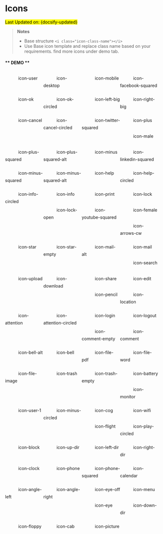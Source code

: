 # Icons
<mark>Last Updated on: {docsify-updated}</mark>

> **Notes**
> * Base structure `<i class="icon-class-name"></i>`
> * Use Base icon template and replace class name based on your requirements. find more icons under demo tab.

<style> 
	@font-face {
	  font-family: 'fontello';
	  src: url('fontello/font/fontello.eot?81411578');
	  src: url('fontello/font/fontello.eot?81411578#iefix') format('embedded-opentype'),
	       url('fontello/font/fontello.woff?81411578') format('woff'),
	       url('fontello/font/fontello.ttf?81411578') format('truetype'),
	       url('fontello/font/fontello.svg?81411578#fontello') format('svg');
	  font-weight: normal;
	  font-style: normal;
	}
	.i-code {
	  display: none;
	}    
	.span3 {
		width: 25%;
		float: left;
		margin-top: 12px;
		margin-bottom: 12px;
	}
	.demo-icon{
	  font-family: "fontello";
	  font-size: 200%;
	  font-style: normal;
	  font-weight: normal;
	  speak: none; 
	  display: inline-block;
	  text-decoration: inherit;
	  width: 1em;
	  margin-right: .2em;
	  text-align: center;
	  font-variant: normal;
	  text-transform: none;
	  line-height: 1em;
	  margin-left: .2em;
	  vertical-align: middle;
	  -webkit-font-smoothing: antialiased;
	  -moz-osx-font-smoothing: grayscale;
	}
</style>

<!-- tabs:start -->


#### ** DEMO **

<div id="icons" class="container">
	<div class="row">
	<div title="Code: 0xe800" class="the-icons span3"><i class="demo-icon icon-user">&#xe800;</i> <span class="i-name">icon-user</span><span class="i-code">0xe800</span></div>
	<div title="Code: 0xe801" class="the-icons span3"><i class="demo-icon icon-desktop">&#xe801;</i> <span class="i-name">icon-desktop</span><span class="i-code">0xe801</span></div>
	<div title="Code: 0xe802" class="the-icons span3"><i class="demo-icon icon-mobile">&#xe802;</i> <span class="i-name">icon-mobile</span><span class="i-code">0xe802</span></div>
	<div title="Code: 0xe803" class="the-icons span3"><i class="demo-icon icon-facebook-squared">&#xe803;</i> <span class="i-name">icon-facebook-squared</span><span class="i-code">0xe803</span></div>
	</div>
	<div class="row">
	<div title="Code: 0xe804" class="the-icons span3"><i class="demo-icon icon-ok">&#xe804;</i> <span class="i-name">icon-ok</span><span class="i-code">0xe804</span></div>
	<div title="Code: 0xe805" class="the-icons span3"><i class="demo-icon icon-ok-circled">&#xe805;</i> <span class="i-name">icon-ok-circled</span><span class="i-code">0xe805</span></div>
	<div title="Code: 0xe806" class="the-icons span3"><i class="demo-icon icon-left-big">&#xe806;</i> <span class="i-name">icon-left-big</span><span class="i-code">0xe806</span></div>
	<div title="Code: 0xe807" class="the-icons span3"><i class="demo-icon icon-right-big">&#xe807;</i> <span class="i-name">icon-right-big</span><span class="i-code">0xe807</span></div>
	</div>
	<div class="row">
	<div title="Code: 0xe808" class="the-icons span3"><i class="demo-icon icon-cancel">&#xe808;</i> <span class="i-name">icon-cancel</span><span class="i-code">0xe808</span></div>
	<div title="Code: 0xe809" class="the-icons span3"><i class="demo-icon icon-cancel-circled">&#xe809;</i> <span class="i-name">icon-cancel-circled</span><span class="i-code">0xe809</span></div>
	<div title="Code: 0xe80a" class="the-icons span3"><i class="demo-icon icon-twitter-squared">&#xe80a;</i> <span class="i-name">icon-twitter-squared</span><span class="i-code">0xe80a</span></div>
	<div title="Code: 0xe80b" class="the-icons span3"><i class="demo-icon icon-plus">&#xe80b;</i> <span class="i-name">icon-plus</span><span class="i-code">0xe80b</span></div>
	</div>
	<div class="row">
	<div title="Code: 0xe80c" class="the-icons span3"><i class="demo-icon icon-male">&#xe80c;</i> <span class="i-name">icon-male</span><span class="i-code">0xe80c</span></div>
	<div title="Code: 0xe80d" class="the-icons span3"><i class="demo-icon icon-plus-squared">&#xe80d;</i> <span class="i-name">icon-plus-squared</span><span class="i-code">0xe80d</span></div>
	<div title="Code: 0xe80e" class="the-icons span3"><i class="demo-icon icon-plus-squared-alt">&#xe80e;</i> <span class="i-name">icon-plus-squared-alt</span><span class="i-code">0xe80e</span></div>
	<div title="Code: 0xe80f" class="the-icons span3"><i class="demo-icon icon-minus">&#xe80f;</i> <span class="i-name">icon-minus</span><span class="i-code">0xe80f</span></div>
	</div>
	<div class="row">
	<div title="Code: 0xe810" class="the-icons span3"><i class="demo-icon icon-linkedin-squared">&#xe810;</i> <span class="i-name">icon-linkedin-squared</span><span class="i-code">0xe810</span></div>
	<div title="Code: 0xe811" class="the-icons span3"><i class="demo-icon icon-minus-squared">&#xe811;</i> <span class="i-name">icon-minus-squared</span><span class="i-code">0xe811</span></div>
	<div title="Code: 0xe812" class="the-icons span3"><i class="demo-icon icon-minus-squared-alt">&#xe812;</i> <span class="i-name">icon-minus-squared-alt</span><span class="i-code">0xe812</span></div>
	<div title="Code: 0xe813" class="the-icons span3"><i class="demo-icon icon-help">&#xe813;</i> <span class="i-name">icon-help</span><span class="i-code">0xe813</span></div>
	</div>
	<div class="row">
	<div title="Code: 0xe814" class="the-icons span3"><i class="demo-icon icon-help-circled">&#xe814;</i> <span class="i-name">icon-help-circled</span><span class="i-code">0xe814</span></div>
	<div title="Code: 0xe815" class="the-icons span3"><i class="demo-icon icon-info-circled">&#xe815;</i> <span class="i-name">icon-info-circled</span><span class="i-code">0xe815</span></div>
	<div title="Code: 0xe816" class="the-icons span3"><i class="demo-icon icon-info">&#xe816;</i> <span class="i-name">icon-info</span><span class="i-code">0xe816</span></div>
	<div title="Code: 0xe817" class="the-icons span3"><i class="demo-icon icon-print">&#xe817;</i> <span class="i-name">icon-print</span><span class="i-code">0xe817</span></div>
	</div>
	<div class="row">
	<div title="Code: 0xe818" class="the-icons span3"><i class="demo-icon icon-lock">&#xe818;</i> <span class="i-name">icon-lock</span><span class="i-code">0xe818</span></div>
	<div title="Code: 0xe819" class="the-icons span3"><i class="demo-icon icon-lock-open">&#xe819;</i> <span class="i-name">icon-lock-open</span><span class="i-code">0xe819</span></div>
	<div title="Code: 0xe81a" class="the-icons span3"><i class="demo-icon icon-youtube-squared">&#xe81a;</i> <span class="i-name">icon-youtube-squared</span><span class="i-code">0xe81a</span></div>
	<div title="Code: 0xe81b" class="the-icons span3"><i class="demo-icon icon-female">&#xe81b;</i> <span class="i-name">icon-female</span><span class="i-code">0xe81b</span></div>
	</div>
	<div class="row">
	<div title="Code: 0xe81c" class="the-icons span3"><i class="demo-icon icon-arrows-cw">&#xe81c;</i> <span class="i-name">icon-arrows-cw</span><span class="i-code">0xe81c</span></div>
	<div title="Code: 0xe81d" class="the-icons span3"><i class="demo-icon icon-star">&#xe81d;</i> <span class="i-name">icon-star</span><span class="i-code">0xe81d</span></div>
	<div title="Code: 0xe81e" class="the-icons span3"><i class="demo-icon icon-star-empty">&#xe81e;</i> <span class="i-name">icon-star-empty</span><span class="i-code">0xe81e</span></div>
	<div title="Code: 0xe81f" class="the-icons span3"><i class="demo-icon icon-mail-alt">&#xe81f;</i> <span class="i-name">icon-mail-alt</span><span class="i-code">0xe81f</span></div>
	</div>
	<div class="row">
	<div title="Code: 0xe820" class="the-icons span3"><i class="demo-icon icon-mail">&#xe820;</i> <span class="i-name">icon-mail</span><span class="i-code">0xe820</span></div>
	<div title="Code: 0xe821" class="the-icons span3"><i class="demo-icon icon-search">&#xe821;</i> <span class="i-name">icon-search</span><span class="i-code">0xe821</span></div>
	<div title="Code: 0xe822" class="the-icons span3"><i class="demo-icon icon-upload">&#xe822;</i> <span class="i-name">icon-upload</span><span class="i-code">0xe822</span></div>
	<div title="Code: 0xe823" class="the-icons span3"><i class="demo-icon icon-download">&#xe823;</i> <span class="i-name">icon-download</span><span class="i-code">0xe823</span></div>
	</div>
	<div class="row">
	<div title="Code: 0xe824" class="the-icons span3"><i class="demo-icon icon-share">&#xe824;</i> <span class="i-name">icon-share</span><span class="i-code">0xe824</span></div>
	<div title="Code: 0xe825" class="the-icons span3"><i class="demo-icon icon-edit">&#xe825;</i> <span class="i-name">icon-edit</span><span class="i-code">0xe825</span></div>
	<div title="Code: 0xe826" class="the-icons span3"><i class="demo-icon icon-pencil">&#xe826;</i> <span class="i-name">icon-pencil</span><span class="i-code">0xe826</span></div>
	<div title="Code: 0xe827" class="the-icons span3"><i class="demo-icon icon-location">&#xe827;</i> <span class="i-name">icon-location</span><span class="i-code">0xe827</span></div>
	</div>
	<div class="row">
	<div title="Code: 0xe828" class="the-icons span3"><i class="demo-icon icon-attention">&#xe828;</i> <span class="i-name">icon-attention</span><span class="i-code">0xe828</span></div>
	<div title="Code: 0xe829" class="the-icons span3"><i class="demo-icon icon-attention-circled">&#xe829;</i> <span class="i-name">icon-attention-circled</span><span class="i-code">0xe829</span></div>
	<div title="Code: 0xe82a" class="the-icons span3"><i class="demo-icon icon-login">&#xe82a;</i> <span class="i-name">icon-login</span><span class="i-code">0xe82a</span></div>
	<div title="Code: 0xe82b" class="the-icons span3"><i class="demo-icon icon-logout">&#xe82b;</i> <span class="i-name">icon-logout</span><span class="i-code">0xe82b</span></div>
	</div>
	<div class="row">
	<div title="Code: 0xe82c" class="the-icons span3"><i class="demo-icon icon-comment-empty">&#xe82c;</i> <span class="i-name">icon-comment-empty</span><span class="i-code">0xe82c</span></div>
	<div title="Code: 0xe82d" class="the-icons span3"><i class="demo-icon icon-comment">&#xe82d;</i> <span class="i-name">icon-comment</span><span class="i-code">0xe82d</span></div>
	<div title="Code: 0xe82e" class="the-icons span3"><i class="demo-icon icon-bell-alt">&#xe82e;</i> <span class="i-name">icon-bell-alt</span><span class="i-code">0xe82e</span></div>
	<div title="Code: 0xe82f" class="the-icons span3"><i class="demo-icon icon-bell">&#xe82f;</i> <span class="i-name">icon-bell</span><span class="i-code">0xe82f</span></div>
	</div>
	<div class="row">
	<div title="Code: 0xe830" class="the-icons span3"><i class="demo-icon icon-file-pdf">&#xe830;</i> <span class="i-name">icon-file-pdf</span><span class="i-code">0xe830</span></div>
	<div title="Code: 0xe831" class="the-icons span3"><i class="demo-icon icon-file-word">&#xe831;</i> <span class="i-name">icon-file-word</span><span class="i-code">0xe831</span></div>
	<div title="Code: 0xe832" class="the-icons span3"><i class="demo-icon icon-file-image">&#xe832;</i> <span class="i-name">icon-file-image</span><span class="i-code">0xe832</span></div>
	<div title="Code: 0xe833" class="the-icons span3"><i class="demo-icon icon-trash">&#xe833;</i> <span class="i-name">icon-trash</span><span class="i-code">0xe833</span></div>
	</div>
	<div class="row">
	<div title="Code: 0xe834" class="the-icons span3"><i class="demo-icon icon-trash-empty">&#xe834;</i> <span class="i-name">icon-trash-empty</span><span class="i-code">0xe834</span></div>
	<div title="Code: 0xe835" class="the-icons span3"><i class="demo-icon icon-battery">&#xe835;</i> <span class="i-name">icon-battery</span><span class="i-code">0xe835</span></div>
	<div title="Code: 0xe836" class="the-icons span3"><i class="demo-icon icon-monitor">&#xe836;</i> <span class="i-name">icon-monitor</span><span class="i-code">0xe836</span></div>
	<div title="Code: 0xe837" class="the-icons span3"><i class="demo-icon icon-user-1">&#xe837;</i> <span class="i-name">icon-user-1</span><span class="i-code">0xe837</span></div>
	</div>
	<div class="row">
	<div title="Code: 0xe838" class="the-icons span3"><i class="demo-icon icon-minus-circled">&#xe838;</i> <span class="i-name">icon-minus-circled</span><span class="i-code">0xe838</span></div>
	<div title="Code: 0xe839" class="the-icons span3"><i class="demo-icon icon-cog">&#xe839;</i> <span class="i-name">icon-cog</span><span class="i-code">0xe839</span></div>
	<div title="Code: 0xe83a" class="the-icons span3"><i class="demo-icon icon-wifi">&#xe83a;</i> <span class="i-name">icon-wifi</span><span class="i-code">0xe83a</span></div>
	<div title="Code: 0xe83b" class="the-icons span3"><i class="demo-icon icon-flight">&#xe83b;</i> <span class="i-name">icon-flight</span><span class="i-code">0xe83b</span></div>
	</div>
	<div class="row">
	<div title="Code: 0xe83c" class="the-icons span3"><i class="demo-icon icon-play-circled">&#xe83c;</i> <span class="i-name">icon-play-circled</span><span class="i-code">0xe83c</span></div>
	<div title="Code: 0xe83d" class="the-icons span3"><i class="demo-icon icon-block">&#xe83d;</i> <span class="i-name">icon-block</span><span class="i-code">0xe83d</span></div>
	<div title="Code: 0xe83e" class="the-icons span3"><i class="demo-icon icon-up-dir">&#xe83e;</i> <span class="i-name">icon-up-dir</span><span class="i-code">0xe83e</span></div>
	<div title="Code: 0xe83f" class="the-icons span3"><i class="demo-icon icon-left-dir">&#xe83f;</i> <span class="i-name">icon-left-dir</span><span class="i-code">0xe83f</span></div>
	</div>
	<div class="row">
	<div title="Code: 0xe840" class="the-icons span3"><i class="demo-icon icon-right-dir">&#xe840;</i> <span class="i-name">icon-right-dir</span><span class="i-code">0xe840</span></div>
	<div title="Code: 0xe841" class="the-icons span3"><i class="demo-icon icon-clock">&#xe841;</i> <span class="i-name">icon-clock</span><span class="i-code">0xe841</span></div>
	<div title="Code: 0xe842" class="the-icons span3"><i class="demo-icon icon-phone">&#xe842;</i> <span class="i-name">icon-phone</span><span class="i-code">0xe842</span></div>
	<div title="Code: 0xe843" class="the-icons span3"><i class="demo-icon icon-phone-squared">&#xe843;</i> <span class="i-name">icon-phone-squared</span><span class="i-code">0xe843</span></div>
	</div>
	<div class="row">
	<div title="Code: 0xe844" class="the-icons span3"><i class="demo-icon icon-calendar">&#xe844;</i> <span class="i-name">icon-calendar</span><span class="i-code">0xe844</span></div>
	<div title="Code: 0xe845" class="the-icons span3"><i class="demo-icon icon-angle-left">&#xe845;</i> <span class="i-name">icon-angle-left</span><span class="i-code">0xe845</span></div>
	<div title="Code: 0xe846" class="the-icons span3"><i class="demo-icon icon-angle-right">&#xe846;</i> <span class="i-name">icon-angle-right</span><span class="i-code">0xe846</span></div>
	<div title="Code: 0xe847" class="the-icons span3"><i class="demo-icon icon-eye-off">&#xe847;</i> <span class="i-name">icon-eye-off</span><span class="i-code">0xe847</span></div>
	</div>
	<div class="row">
	<div title="Code: 0xe848" class="the-icons span3"><i class="demo-icon icon-menu">&#xe848;</i> <span class="i-name">icon-menu</span><span class="i-code">0xe848</span></div>
	<div title="Code: 0xe849" class="the-icons span3"><i class="demo-icon icon-eye">&#xe849;</i> <span class="i-name">icon-eye</span><span class="i-code">0xe849</span></div>
	<div title="Code: 0xe84a" class="the-icons span3"><i class="demo-icon icon-down-dir">&#xe84a;</i> <span class="i-name">icon-down-dir</span><span class="i-code">0xe84a</span></div>
	<div title="Code: 0xe850" class="the-icons span3"><i class="demo-icon icon-floppy">&#xe850;</i> <span class="i-name">icon-floppy</span><span class="i-code">0xe850</span></div>
	</div>
	<div class="row">
	<div title="Code: 0xe851" class="the-icons span3"><i class="demo-icon icon-cab">&#xe851;</i> <span class="i-name">icon-cab</span><span class="i-code">0xe851</span></div>
	<div title="Code: 0xe85f" class="the-icons span3"><i class="demo-icon icon-picture">&#xe85f;</i> <span class="i-name">icon-picture</span><span class="i-code">0xe85f</span></div>
	</div>
</div>

<!-- tabs:end -->